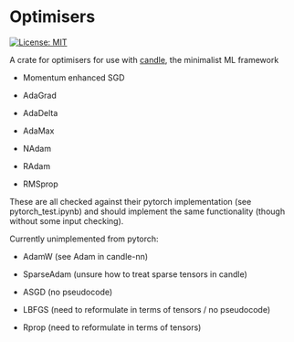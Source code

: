 # Optimisers

[![License: MIT](https://img.shields.io/badge/License-MIT-yellow.svg)](https://opensource.org/licenses/MIT)

A crate for optimisers for use with [candle](https://github.com/huggingface/candle), the minimalist ML framework

* Momentum enhanced SGD

* AdaGrad

* AdaDelta

* AdaMax

* NAdam

* RAdam

* RMSprop

These are all checked against their pytorch implementation (see pytorch_test.ipynb) and should implement the same functionality (though without some input checking).

Currently unimplemented from pytorch:

* AdamW (see Adam in candle-nn)

* SparseAdam (unsure how to treat sparse tensors in candle)

* ASGD (no pseudocode)

* LBFGS (need to reformulate in terms of tensors / no pseudocode)

* Rprop (need to reformulate in terms of tensors)
